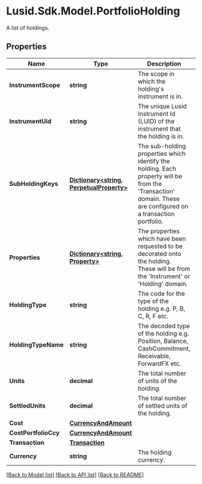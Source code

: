 # Lusid.Sdk.Model.PortfolioHolding
A list of holdings.

## Properties

Name | Type | Description | Notes
------------ | ------------- | ------------- | -------------
**InstrumentScope** | **string** | The scope in which the holding&#39;s instrument is in. | [optional] 
**InstrumentUid** | **string** | The unique Lusid Instrument Id (LUID) of the instrument that the holding is in. | 
**SubHoldingKeys** | [**Dictionary&lt;string, PerpetualProperty&gt;**](PerpetualProperty.md) | The sub-holding properties which identify the holding. Each property will be from the &#39;Transaction&#39; domain. These are configured on a transaction portfolio. | [optional] 
**Properties** | [**Dictionary&lt;string, Property&gt;**](Property.md) | The properties which have been requested to be decorated onto the holding. These will be from the &#39;Instrument&#39; or &#39;Holding&#39; domain. | [optional] 
**HoldingType** | **string** | The code for the type of the holding e.g. P, B, C, R, F etc. | 
**HoldingTypeName** | **string** | The decoded type of the holding e.g. Position, Balance, CashCommitment, Receivable, ForwardFX etc. | 
**Units** | **decimal** | The total number of units of the holding. | 
**SettledUnits** | **decimal** | The total number of settled units of the holding. | 
**Cost** | [**CurrencyAndAmount**](CurrencyAndAmount.md) |  | 
**CostPortfolioCcy** | [**CurrencyAndAmount**](CurrencyAndAmount.md) |  | 
**Transaction** | [**Transaction**](Transaction.md) |  | [optional] 
**Currency** | **string** | The holding currency. | [optional] 

[[Back to Model list]](../README.md#documentation-for-models) [[Back to API list]](../README.md#documentation-for-api-endpoints) [[Back to README]](../README.md)


